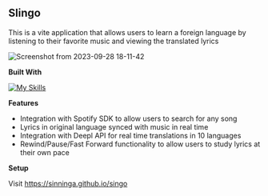 **Slingo** 
-
This is a vite application that allows users to learn a foreign language by listening to their favorite music and viewing the translated lyrics

![Screenshot from 2023-09-28 18-11-42](https://github.com/sinninga/singo/assets/36636887/2ba512f7-618e-412f-a0b2-335b9ad1f35e)

**Built With**

[![My Skills](https://skillicons.dev/icons?i=react,js,html,css,nodejs)](https://skillicons.dev)

**Features**

* Integration with Spotify SDK to allow users to search for any song
* Lyrics in original language synced with music in real time
* Integration with Deepl API for real time translations in 10 languages
* Rewind/Pause/Fast Forward functionality to allow users to study lyrics at their own pace

**Setup**

Visit https://sinninga.github.io/singo
